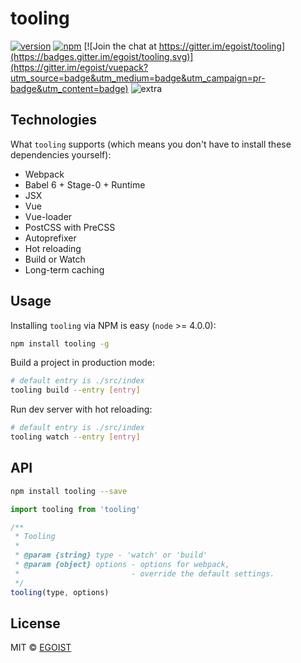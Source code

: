 # tooling 

[![version](https://img.shields.io/npm/v/tooling.svg)](https://www.npmjs.com/package/tooling)
[![npm](https://img.shields.io/npm/dm/tooling.svg)](https://www.npmjs.com/package/tooling)
[![Join the chat at https://gitter.im/egoist/tooling](https://badges.gitter.im/egoist/tooling.svg)](https://gitter.im/egoist/vuepack?utm_source=badge&utm_medium=badge&utm_campaign=pr-badge&utm_content=badge)
![extra](https://img.shields.io/badge/actively%20maintained-yes-ff69b4.svg)

## Technologies

What `tooling` supports (which means you don't have to install these dependencies yourself):

- Webpack
- Babel 6 + Stage-0 + Runtime
- JSX
- Vue
- Vue-loader
- PostCSS with PreCSS
- Autoprefixer
- Hot reloading
- Build or Watch
- Long-term caching

## Usage

Installing `tooling` via NPM is easy (`node` >= 4.0.0):

```bash
npm install tooling -g
```

Build a project in production mode:

```bash
# default entry is ./src/index
tooling build --entry [entry]
```

Run dev server with hot reloading:

```bash
# default entry is ./src/index
tooling watch --entry [entry]
```

## API

```bash
npm install tooling --save
```

```javascript
import tooling from 'tooling'

/**
 * Tooling
 *
 * @param {string} type - 'watch' or 'build'
 * @param {object} options - options for webpack, 
 * 						   - override the default settings.
 */
tooling(type, options)
```

## License

MIT © [EGOIST](https://github.com/egoist)
